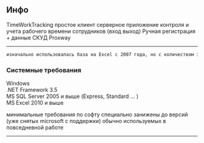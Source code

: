 ## Инфо

TimeWorkTracking простое клиент серверное приложение контроля и учета рабочего времени сотрудников (вход выход) Ручная регистрация + данные СКУД Proxway

* * *
```bash
изначально использовалась база на Excel c 2007 года, но с количеством записей > ~100000 стала тормозить и была перезаписана в классическом клиент серверном варианте
```


### Системные требования

Windows   
.NET Framework 3.5   
MS SQL Server 2005 и выше (Express, Standard ... )   
MS Excel 2010 и выше   

минимальные требования по софту специально занижены до версий (уже снятых microsoft с поддержки) обычно используемых в повседневной работе

* * *

